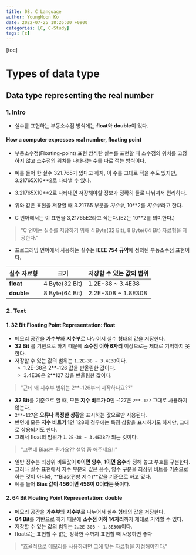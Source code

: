 ```yaml
---
title: 08. C Language
author: YoungHoon Ko
date: 2022-07-25 18:26:00 +0900
categories: [C, C-Study]
tags: [c]
---
```


[toc]

# Types of data type

## Data type representing the real number

### 1. Intro

- 실수를 표현하는 부동소수점 방식에는 **float**와 **double**이 있다.

#### How a computer expresses real number, floating point

- 부동소수점(Floating-point) 표현 방식란 실수를 표현할 때 소수점의 위치를 고정하지 않고 소수점의 위치를 나타내는 수를 따로 적는 방식이다.
- 예를 들어 한 실수 321.765가 있다고 하자, 이 수를 그대로 적을 수도 있지만, 3.21765X10**2로 나타낼 수 있다.
- 3.21765X10**2로 나타내면 저장해야할 정보가 정확히 둘로 나눠져서 편리하다.
- 위와 같은 표현을 저장할 때 3.21765 부분을 *가수부*, 10**2를 *지수부*라고 한다.

- C 언어에서는 이 표현을 3,21765E2라고 적는다.(E2는 10**2를 의미한다.)

> "C 언어는 실수를 저장하기 위해 4 Byte(32 Bit), 8 Byte(64 Bit) 자료형을 제공한다."

- 프로그래밍 언어에서 사용하는 실수는 **IEEE 754 규약**에 정의된 부동소수점 표현이다.

| 실수 자료형 | 크기           | 저장할 수 있는 값의 범위 |
| ----------- | -------------- | ------------------------ |
| **float**   | 4 Byte(32 Bit) | 1.2E-38 ~ 3.4E38         |
| **double**  | 8 Byte(64 Bit) | 2.2E-308 ~ 1.8E308       |

### 2. Text

#### 1. 32 Bit Floating Point Representation: float

- 메모리 공간을 **가수부**와 **지수부**로 나누어서 실수 형태의 값을 저장한다.
- **32 Bit** 를 기반으로 하기 때문에 **소수점 이하 6자리** 이상으로는 제대로 기억하지 못한다.
- 저장할 수 있는 값의 범위는 `1.2E-38 ~ 3.4E38`이다.
  - 1.2E-38은 2**-126 값을 반올림한 값이다.
  - 3.4E38은 2**127 값을 반올림한 값이다.

> "근데 왜 지수부 범위는 2**-126부터 시작하나요??"

- **32 Bit**를 기준으로 할 때, 모든 **지수 비트가 0**인 -127은 `2**-127` 그대로 사용하지 않는다.
- `2**-127`은 **오류나 특정한 상황**을 표시하는 값으로만 사용된다.
- 반면에 모든 **지수 비트가 1**인 128의 경우에는 특정 상황을 표시하기도 하지만, 그대로 상용되기도 한다.
- 그래서 float의 범위가 `1.2E-38 ~ 3.4E38`가 되는 것이다.

> "그런데 Bias는 뭔가요?? 설명 좀 해주세요!!"

- 일반 정수는 최상위 비트값이 **0이면 양수**, **1이면 음수**라 정해 놓고 부호를 구분한다.
- 그러나 실수 표현에서 지수 부분의 값은 음수, 양수 구분을 최상위 비트를 기준으로 하는 것이 아니라, **Bias(편향 지수)**값을 기준으로 하고 있다.
- 예를 들어 **Bias 값이 456이면 456이 0이라는 뜻**이다.

#### 2. 64 Bit Floating Point Representation: double

- 메모리 공간을 **가수부**와 **지수부**로 나누어서 실수 형태의 값을 저장한다.
- **64 Bit**를 기반으로 하기 때문에 **소수점 이하 14자리**까지 제대로 기억할 수 있다.
- 저장할 수 있는 값의 범위는 `2.2E-308 ~ 1.8E308`이다.
- float로는 표현할 수 없는 정확한 수까지 표현할 때 사용하면 좋다

> "효율적으로 메모리를 사용하려면 그에 맞는 자료형을 지정해야한다."


